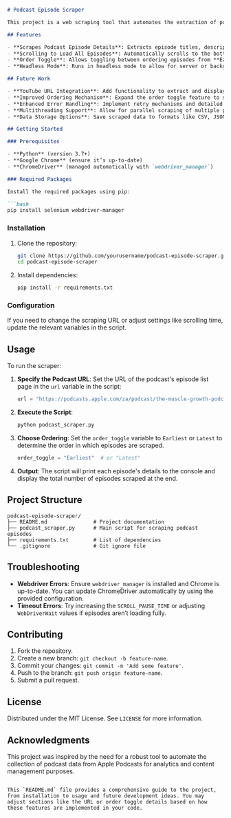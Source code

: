 ```markdown
# Podcast Episode Scraper

This project is a web scraping tool that automates the extraction of podcast episode information (titles, descriptions, and URLs) from a specified Apple Podcasts page. Using `Selenium` and `webdriver_manager`, this scraper navigates through a podcast's episode list, retrieves key details, and outputs them in a structured format.

## Features

- **Scrapes Podcast Episode Details**: Extracts episode titles, descriptions, and URLs from a specified Apple Podcasts page.
- **Scrolling to Load All Episodes**: Automatically scrolls to the bottom of the page to load all episodes, ensuring all content is captured.
- **Order Toggle**: Allows toggling between ordering episodes from **Earliest** to **Latest** or vice versa.
- **Headless Mode**: Runs in headless mode to allow for server or background operation without a graphical interface.

## Future Work

- **YouTube URL Integration**: Add functionality to extract and display corresponding YouTube URLs (if available) for each episode.
- **Improved Ordering Mechanism**: Expand the order toggle feature to sort episodes based on other criteria, such as **Popularity** or **Duration**.
- **Enhanced Error Handling**: Implement retry mechanisms and detailed error logs for improved resilience on network or page load errors.
- **Multithreading Support**: Allow for parallel scraping of multiple podcast pages to speed up the scraping process.
- **Data Storage Options**: Save scraped data to formats like CSV, JSON, or database for easier data analysis and manipulation.

## Getting Started

### Prerequisites

- **Python** (version 3.7+)
- **Google Chrome** (ensure it’s up-to-date)
- **ChromeDriver** (managed automatically with `webdriver_manager`)

### Required Packages

Install the required packages using pip:

```bash
pip install selenium webdriver-manager
```

### Installation

1. Clone the repository:

   ```bash
   git clone https://github.com/yourusername/podcast-episode-scraper.git
   cd podcast-episode-scraper
   ```

2. Install dependencies:

   ```bash
   pip install -r requirements.txt
   ```

### Configuration

If you need to change the scraping URL or adjust settings like scrolling time, update the relevant variables in the script.

## Usage

To run the scraper:

1. **Specify the Podcast URL**:
   Set the URL of the podcast's episode list page in the `url` variable in the script:
   
   ```python
   url = "https://podcasts.apple.com/za/podcast/the-muscle-growth-podcast/id1717906577/episodes"
   ```

2. **Execute the Script**:
   
   ```bash
   python podcast_scraper.py
   ```

3. **Choose Ordering**:
   Set the `order_toggle` variable to `Earliest` or `Latest` to determine the order in which episodes are scraped.

   ```python
   order_toggle = "Earliest"  # or "Latest"
   ```

4. **Output**:
   The script will print each episode's details to the console and display the total number of episodes scraped at the end.

## Project Structure

```plaintext
podcast-episode-scraper/
├── README.md               # Project documentation
├── podcast_scraper.py      # Main script for scraping podcast episodes
├── requirements.txt        # List of dependencies
└── .gitignore              # Git ignore file
```

## Troubleshooting

- **Webdriver Errors**: Ensure `webdriver_manager` is installed and Chrome is up-to-date. You can update ChromeDriver automatically by using the provided configuration.
- **Timeout Errors**: Try increasing the `SCROLL_PAUSE_TIME` or adjusting `WebDriverWait` values if episodes aren’t loading fully.

## Contributing

1. Fork the repository.
2. Create a new branch: `git checkout -b feature-name`.
3. Commit your changes: `git commit -m 'Add some feature'`.
4. Push to the branch: `git push origin feature-name`.
5. Submit a pull request.

## License

Distributed under the MIT License. See `LICENSE` for more information.

## Acknowledgments

This project was inspired by the need for a robust tool to automate the collection of podcast data from Apple Podcasts for analytics and content management purposes.
```

This `README.md` file provides a comprehensive guide to the project, from installation to usage and future development ideas. You may adjust sections like the URL or order toggle details based on how these features are implemented in your code.
